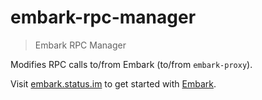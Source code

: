 embark-rpc-manager
==========================

> Embark RPC Manager

Modifies RPC calls to/from Embark (to/from `embark-proxy`).

Visit [embark.status.im](https://embark.status.im/) to get started with
[Embark](https://github.com/embark-framework/embark).
